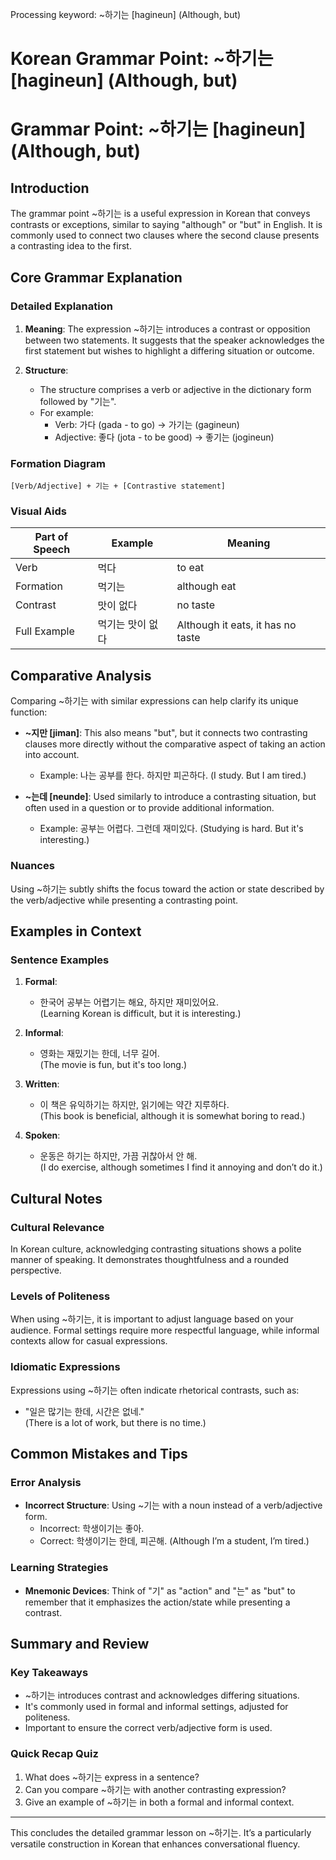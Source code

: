 Processing keyword: ~하기는 [hagineun] (Although, but)
# Korean Grammar Point: ~하기는 [hagineun] (Although, but)
# Grammar Point: ~하기는 [hagineun] (Although, but)
## Introduction
The grammar point ~하기는 is a useful expression in Korean that conveys contrasts or exceptions, similar to saying "although" or "but" in English. It is commonly used to connect two clauses where the second clause presents a contrasting idea to the first.
## Core Grammar Explanation
### Detailed Explanation
1. **Meaning**: The expression ~하기는 introduces a contrast or opposition between two statements. It suggests that the speaker acknowledges the first statement but wishes to highlight a differing situation or outcome.
   
2. **Structure**: 
   - The structure comprises a verb or adjective in the dictionary form followed by "기는".
   - For example: 
     - Verb: 가다 (gada - to go) → 가기는 (gagineun)
     - Adjective: 좋다 (jota - to be good) → 좋기는 (jogineun)
### Formation Diagram
```
[Verb/Adjective] + 기는 + [Contrastive statement]
```
### Visual Aids
| Part of Speech | Example | Meaning                     |
|-----------------|---------|-----------------------------|
| Verb            | 먹다    | to eat                      |
| Formation       | 먹기는   | although eat                |
| Contrast        | 맛이 없다 | no taste                  |
| Full Example    | 먹기는 맛이 없다 | Although it eats, it has no taste |
## Comparative Analysis
Comparing ~하기는 with similar expressions can help clarify its unique function:
- **~지만 [jiman]**: This also means "but", but it connects two contrasting clauses more directly without the comparative aspect of taking an action into account. 
  - Example: 나는 공부를 한다. 하지만 피곤하다. (I study. But I am tired.)
  
- **~는데 [neunde]**: Used similarly to introduce a contrasting situation, but often used in a question or to provide additional information. 
  - Example: 공부는 어렵다. 그런데 재미있다. (Studying is hard. But it's interesting.)
### Nuances
Using ~하기는 subtly shifts the focus toward the action or state described by the verb/adjective while presenting a contrasting point.
## Examples in Context
### Sentence Examples
1. **Formal**: 
   - 한국어 공부는 어렵기는 해요, 하지만 재미있어요.  
     (Learning Korean is difficult, but it is interesting.)
  
2. **Informal**:
   - 영화는 재밌기는 한데, 너무 길어.  
     (The movie is fun, but it's too long.)
  
3. **Written**:
   - 이 책은 유익하기는 하지만, 읽기에는 약간 지루하다.  
     (This book is beneficial, although it is somewhat boring to read.)
4. **Spoken**:
   - 운동은 하기는 하지만, 가끔 귀찮아서 안 해.  
     (I do exercise, although sometimes I find it annoying and don’t do it.)
## Cultural Notes
### Cultural Relevance
In Korean culture, acknowledging contrasting situations shows a polite manner of speaking. It demonstrates thoughtfulness and a rounded perspective. 
### Levels of Politeness
When using ~하기는, it is important to adjust language based on your audience. Formal settings require more respectful language, while informal contexts allow for casual expressions.
### Idiomatic Expressions
Expressions using ~하기는 often indicate rhetorical contrasts, such as:
- "일은 많기는 한데, 시간은 없네."  
  (There is a lot of work, but there is no time.)
## Common Mistakes and Tips
### Error Analysis
- **Incorrect Structure**: Using ~기는 with a noun instead of a verb/adjective form.  
  - Incorrect: 학생이기는 좋아.  
  - Correct: 학생이기는 한데, 피곤해. (Although I’m a student, I’m tired.)
### Learning Strategies
- **Mnemonic Devices**: Think of "기" as "action" and "는" as "but" to remember that it emphasizes the action/state while presenting a contrast.
## Summary and Review
### Key Takeaways
- ~하기는 introduces contrast and acknowledges differing situations.
- It's commonly used in formal and informal settings, adjusted for politeness.
- Important to ensure the correct verb/adjective form is used.
### Quick Recap Quiz
1. What does ~하기는 express in a sentence?
2. Can you compare ~하기는 with another contrasting expression?
3. Give an example of ~하기는 in both a formal and informal context.
---
This concludes the detailed grammar lesson on ~하기는. It’s a particularly versatile construction in Korean that enhances conversational fluency.
